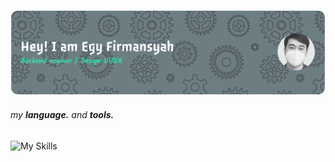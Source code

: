 ![egy firmansyah](header-banner.png)

<!--
**egyfirmansyah/egyfirmansyah** is a ✨ _special_ ✨ repository because its `README.md` (this file) appears on your GitHub profile.

Here are some ideas to get you started:

- 🔭 I’m currently working on ...
- 🌱 I’m currently learning ...
- 👯 I’m looking to collaborate on ...
- 🤔 I’m looking for help with ...
- 💬 Ask me about ...
- 📫 How to reach me: ...
- 😄 Pronouns: ...
- ⚡ Fun fact: ...
-->

###### my **language.** and **tools.**
![My Skills](https://skillicons.dev/icons?i=html,css,js,ts,react,go,htmx,linux,docker,git,nodejs,npm,postgres,postman,unity)


